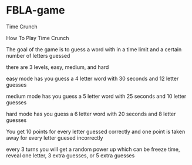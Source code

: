 # FBLA-game

Time Crunch

How To Play Time Crunch

The goal of the game is to guess a word with in a time limit and a certain number of letters guessed

there are 3 levels, easy, medium, and hard

easy mode has you guess a 4 letter word with 30 seconds and 12 letter guesses

medium mode has you guess a 5 letter word with 25 seconds and 10 letter guesses

hard mode has you guess a 6 letter word with 20 seconds and 8 letter guesses

You get 10 points for every letter guessed correctly and one point is taken away for every letter guesed incorrectly 

every 3 turns you will get a random power up which can be freeze time, reveal one letter, 3 extra guesses, or 5 extra guesses
